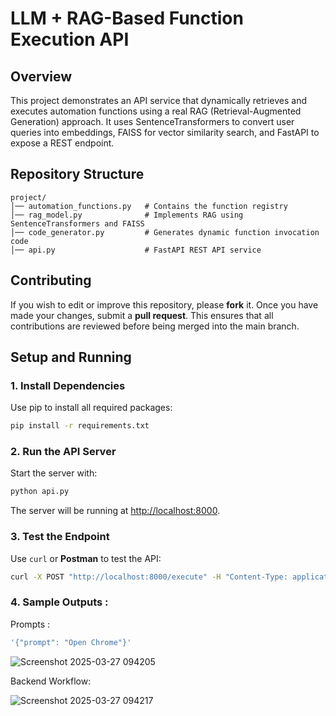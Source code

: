 # LLM + RAG-Based Function Execution API

## Overview

This project demonstrates an API service that dynamically retrieves and executes automation functions using a real RAG (Retrieval-Augmented Generation) approach. It uses SentenceTransformers to convert user queries into embeddings, FAISS for vector similarity search, and FastAPI to expose a REST endpoint.

## Repository Structure

```
project/
│── automation_functions.py   # Contains the function registry
│── rag_model.py              # Implements RAG using SentenceTransformers and FAISS
│── code_generator.py         # Generates dynamic function invocation code
│── api.py                    # FastAPI REST API service
```

## Contributing

If you wish to edit or improve this repository, please **fork** it. Once you have made your changes, submit a **pull request**. This ensures that all contributions are reviewed before being merged into the main branch.

## Setup and Running

### 1. Install Dependencies
Use pip to install all required packages:
```bash
pip install -r requirements.txt
```

### 2. Run the API Server
Start the server with:
```bash
python api.py
```
The server will be running at [http://localhost:8000](http://localhost:8000).

### 3. Test the Endpoint
Use `curl` or **Postman** to test the API:
```bash
curl -X POST "http://localhost:8000/execute" -H "Content-Type: application/json" -d '{"prompt": "Open Calculator"}'
```

### 4. Sample Outputs :
Prompts :
```bash
'{"prompt": "Open Chrome"}'
```

![Screenshot 2025-03-27 094205](https://github.com/user-attachments/assets/2bec4bb9-029e-4266-9fd7-f835427afbb0)

Backend Workflow:

![Screenshot 2025-03-27 094217](https://github.com/user-attachments/assets/5c9c135d-db42-460c-a263-7d53042df650)


